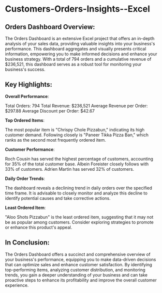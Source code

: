 # Customers-Orders-Insights--Excel

## Orders Dashboard Overview: 
The Orders Dashboard is an extensive Excel project that offers an in-depth analysis of your sales data, providing valuable insights into your business's performance. This dashboard aggregates and visually presents critical information, empowering you to make informed decisions and enhance your business strategy. With a total of 794 orders and a cumulative revenue of $236,521, this dashboard serves as a robust tool for monitoring your business's success.

## Key Highlights:

**Overall Performance**:

Total Orders: 794
Total Revenue: $236,521
Average Revenue per Order: $297.88
Average Discount per Order: $42.67

**Top Ordered Items**:

The most popular item is "Chrispy Chole Pizzabun," indicating its high customer demand.
Following closely is "Paneer Tikka Pizza Ban," which ranks as the second most frequently ordered item.

**Customer Performance**:

Roch Cousin has served the highest percentage of customers, accounting for 35% of the total customer base.
Albein Foreister closely follows with 33% of customers.
Adrien Martin has served 32% of customers.

**Daily Order Trends**:

The dashboard reveals a declining trend in daily orders over the specified time frame. It is advisable to closely monitor and analyze this decline to identify potential causes and take corrective actions.

**Least Ordered Item**:

"Aloo Shots Pizzabun" is the least ordered item, suggesting that it may not be as popular among customers. Consider exploring strategies to promote or enhance this product's appeal.

## In Conclusion: 

The Orders Dashboard offers a succinct and comprehensive overview of your business's performance, equipping you to make data-driven decisions that can optimize sales and enhance customer satisfaction. By identifying top-performing items, analyzing customer distribution, and monitoring trends, you gain a deeper understanding of your business and can take proactive steps to enhance its profitability and improve the overall customer experience.
